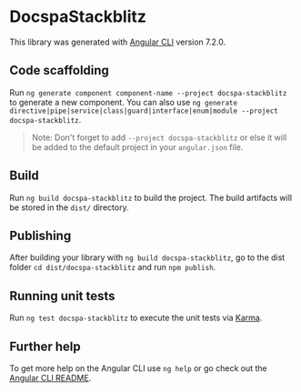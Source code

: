 # DocspaStackblitz

This library was generated with [Angular CLI](https://github.com/angular/angular-cli) version 7.2.0.

## Code scaffolding

Run `ng generate component component-name --project docspa-stackblitz` to generate a new component. You can also use `ng generate directive|pipe|service|class|guard|interface|enum|module --project docspa-stackblitz`.
> Note: Don't forget to add `--project docspa-stackblitz` or else it will be added to the default project in your `angular.json` file. 

## Build

Run `ng build docspa-stackblitz` to build the project. The build artifacts will be stored in the `dist/` directory.

## Publishing

After building your library with `ng build docspa-stackblitz`, go to the dist folder `cd dist/docspa-stackblitz` and run `npm publish`.

## Running unit tests

Run `ng test docspa-stackblitz` to execute the unit tests via [Karma](https://karma-runner.github.io).

## Further help

To get more help on the Angular CLI use `ng help` or go check out the [Angular CLI README](https://github.com/angular/angular-cli/blob/master/README.md).
